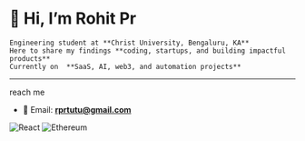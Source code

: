 # 👋 Hi, I’m Rohit Pr  

    Engineering student at **Christ University, Bengaluru, KA**  
    Here to share my findings **coding, startups, and building impactful products**  
    Currently on  **SaaS, AI, web3, and automation projects**  
---
reach me  
- 📧 Email: **rprtutu@gmail.com**  

![React](https://img.shields.io/badge/React-20232A?style=for-the-badge&logo=react&logoColor=61DAFB)
![Ethereum](https://img.shields.io/badge/Ethereum-3C3C3D?style=for-the-badge&logo=Ethereum&logoColor=white)

